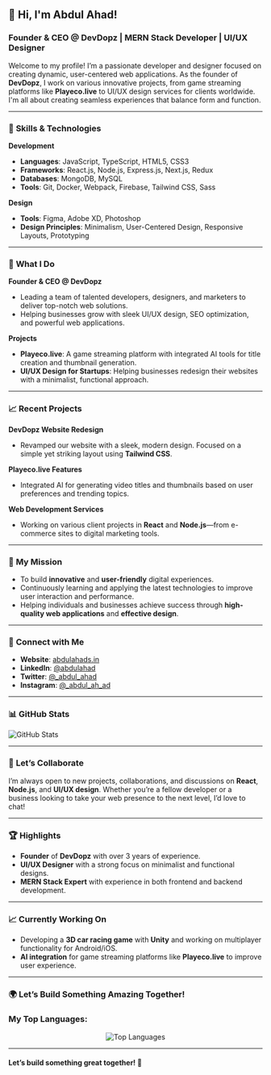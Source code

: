 ## **👋 Hi, I'm Abdul Ahad!**  
### Founder & CEO @ **DevDopz** | MERN Stack Developer | UI/UX Designer  

Welcome to my profile! I’m a passionate developer and designer focused on creating dynamic, user-centered web applications. As the founder of **DevDopz**, I work on various innovative projects, from game streaming platforms like **Playeco.live** to UI/UX design services for clients worldwide. I'm all about creating seamless experiences that balance form and function.

---

### 🔧 **Skills & Technologies**  

**Development**  
- **Languages**: JavaScript, TypeScript, HTML5, CSS3  
- **Frameworks**: React.js, Node.js, Express.js, Next.js, Redux  
- **Databases**: MongoDB, MySQL  
- **Tools**: Git, Docker, Webpack, Firebase, Tailwind CSS, Sass  

**Design**  
- **Tools**: Figma, Adobe XD, Photoshop  
- **Design Principles**: Minimalism, User-Centered Design, Responsive Layouts, Prototyping  

---

### 🌟 **What I Do**  

**Founder & CEO @ DevDopz**  
- Leading a team of talented developers, designers, and marketers to deliver top-notch web solutions.  
- Helping businesses grow with sleek UI/UX design, SEO optimization, and powerful web applications.  

**Projects**  
- **Playeco.live**: A game streaming platform with integrated AI tools for title creation and thumbnail generation.  
- **UI/UX Design for Startups**: Helping businesses redesign their websites with a minimalist, functional approach.  

---

### 📈 **Recent Projects**  

**DevDopz Website Redesign**  
- Revamped our website with a sleek, modern design. Focused on a simple yet striking layout using **Tailwind CSS**.  

**Playeco.live Features**  
- Integrated AI for generating video titles and thumbnails based on user preferences and trending topics.  

**Web Development Services**  
- Working on various client projects in **React** and **Node.js**—from e-commerce sites to digital marketing tools.  

---

### 🚀 **My Mission**  
- To build **innovative** and **user-friendly** digital experiences.
- Continuously learning and applying the latest technologies to improve user interaction and performance.
- Helping individuals and businesses achieve success through **high-quality web applications** and **effective design**.

---

### 🔗 **Connect with Me**  
- **Website**: [abdulahads.in](https://abdulahads.in)  
- **LinkedIn**: [@abdulahad](https://www.linkedin.com/in/abdulahad)  
- **Twitter**: [@_abdul_ahad](https://twitter.com/_abdul_ahad)  
- **Instagram**: [@_abdul_ah_ad](https://instagram.com/_abdul_ah_ad)  

---

### 📊 **GitHub Stats**  
![GitHub Stats](https://github-readme-stats.vercel.app/api?username=ahadbava&show_icons=true&theme=radical)

---

### 💬 **Let’s Collaborate**  
I’m always open to new projects, collaborations, and discussions on **React**, **Node.js**, and **UI/UX design**. Whether you’re a fellow developer or a business looking to take your web presence to the next level, I’d love to chat!

---

### 🏆 **Highlights**  
- **Founder** of **DevDopz** with over 3 years of experience.  
- **UI/UX Designer** with a strong focus on minimalist and functional designs.  
- **MERN Stack Expert** with experience in both frontend and backend development.  

---

### 📈 **Currently Working On**  
- Developing a **3D car racing game** with **Unity** and working on multiplayer functionality for Android/iOS.  
- **AI integration** for game streaming platforms like **Playeco.live** to improve user experience.

---

### 🌍 **Let’s Build Something Amazing Together!**


### My Top Languages:
<p align="center">
    <img src="https://github-readme-stats.vercel.app/api/top-langs?username=ahadbava&show_icons=true&locale=en&layout=compact" alt="Top Languages" />
</p>

---

#### Let’s build something great together! 🚀

